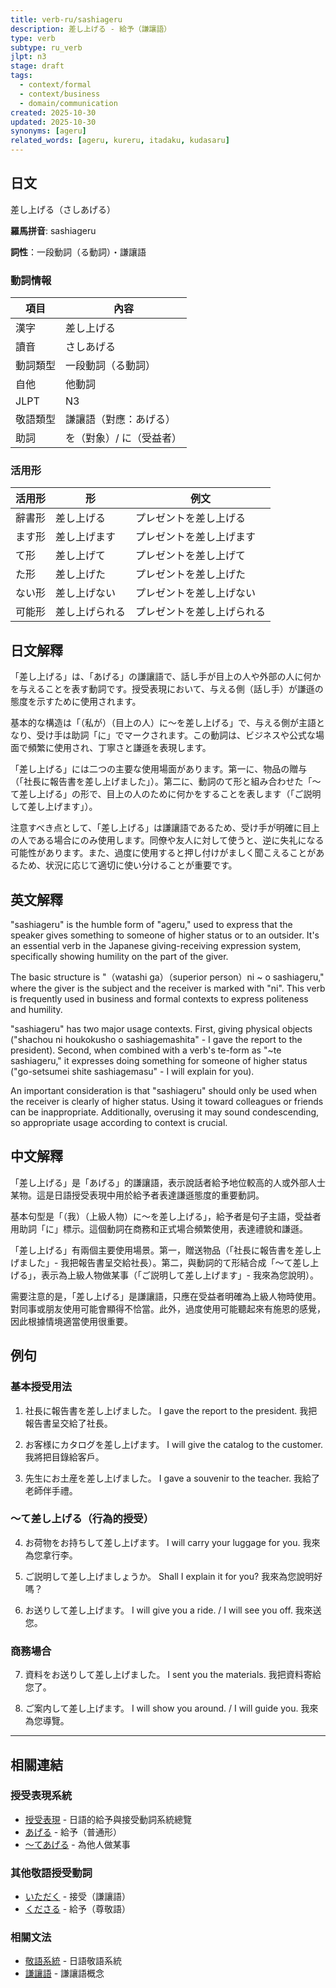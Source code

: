 ```yaml
---
title: verb-ru/sashiageru
description: 差し上げる - 給予（謙讓語）
type: verb
subtype: ru_verb
jlpt: n3
stage: draft
tags:
  - context/formal
  - context/business
  - domain/communication
created: 2025-10-30
updated: 2025-10-30
synonyms: [ageru]
related_words: [ageru, kureru, itadaku, kudasaru]
---
```


## 日文

差し上げる（さしあげる）

**羅馬拼音**: sashiageru

**詞性**：一段動詞（る動詞）・謙讓語

### 動詞情報

| 項目 | 內容 |
|------|------|
| 漢字 | 差し上げる |
| 讀音 | さしあげる |
| 動詞類型 | 一段動詞（る動詞）|
| 自他 | 他動詞 |
| JLPT | N3 |
| 敬語類型 | 謙讓語（對應：あげる）|
| 助詞 | を（對象）/ に（受益者）|

### 活用形

| 活用形 | 形 | 例文 |
|-------|-----|------|
| 辭書形 | 差し上げる | プレゼントを差し上げる |
| ます形 | 差し上げます | プレゼントを差し上げます |
| て形 | 差し上げて | プレゼントを差し上げて |
| た形 | 差し上げた | プレゼントを差し上げた |
| ない形 | 差し上げない | プレゼントを差し上げない |
| 可能形 | 差し上げられる | プレゼントを差し上げられる |

## 日文解釋

「差し上げる」は、「あげる」の謙讓語で、話し手が目上の人や外部の人に何かを与えることを表す動詞です。授受表現において、与える側（話し手）が謙遜の態度を示すために使用されます。

基本的な構造は「（私が）（目上の人）に〜を差し上げる」で、与える側が主語となり、受け手は助詞「に」でマークされます。この動詞は、ビジネスや公式な場面で頻繁に使用され、丁寧さと謙遜を表現します。

「差し上げる」には二つの主要な使用場面があります。第一に、物品の贈与（「社長に報告書を差し上げました」）。第二に、動詞のて形と組み合わせた「〜て差し上げる」の形で、目上の人のために何かをすることを表します（「ご説明して差し上げます」）。

注意すべき点として、「差し上げる」は謙讓語であるため、受け手が明確に目上の人である場合にのみ使用します。同僚や友人に対して使うと、逆に失礼になる可能性があります。また、過度に使用すると押し付けがましく聞こえることがあるため、状況に応じて適切に使い分けることが重要です。

## 英文解釋

"sashiageru" is the humble form of "ageru," used to express that the speaker gives something to someone of higher status or to an outsider. It's an essential verb in the Japanese giving-receiving expression system, specifically showing humility on the part of the giver.

The basic structure is "（watashi ga）（superior person）ni ~ o sashiageru," where the giver is the subject and the receiver is marked with "ni". This verb is frequently used in business and formal contexts to express politeness and humility.

"sashiageru" has two major usage contexts. First, giving physical objects ("shachou ni houkokusho o sashiagemashita" - I gave the report to the president). Second, when combined with a verb's te-form as "~te sashiageru," it expresses doing something for someone of higher status ("go-setsumei shite sashiagemasu" - I will explain for you).

An important consideration is that "sashiageru" should only be used when the receiver is clearly of higher status. Using it toward colleagues or friends can be inappropriate. Additionally, overusing it may sound condescending, so appropriate usage according to context is crucial.

## 中文解釋

「差し上げる」是「あげる」的謙讓語，表示說話者給予地位較高的人或外部人士某物。這是日語授受表現中用於給予者表達謙遜態度的重要動詞。

基本句型是「（我）（上級人物）に〜を差し上げる」，給予者是句子主語，受益者用助詞「に」標示。這個動詞在商務和正式場合頻繁使用，表達禮貌和謙遜。

「差し上げる」有兩個主要使用場景。第一，贈送物品（「社長に報告書を差し上げました」- 我把報告書呈交給社長）。第二，與動詞的て形結合成「〜て差し上げる」，表示為上級人物做某事（「ご説明して差し上げます」- 我來為您說明）。

需要注意的是，「差し上げる」是謙讓語，只應在受益者明確為上級人物時使用。對同事或朋友使用可能會顯得不恰當。此外，過度使用可能聽起來有施恩的感覺，因此根據情境適當使用很重要。

## 例句

### 基本授受用法

1. 社長に報告書を差し上げました。
   I gave the report to the president.
   我把報告書呈交給了社長。

2. お客様にカタログを差し上げます。
   I will give the catalog to the customer.
   我將把目錄給客戶。

3. 先生にお土産を差し上げました。
   I gave a souvenir to the teacher.
   我給了老師伴手禮。

### 〜て差し上げる（行為的授受）

4. お荷物をお持ちして差し上げます。
   I will carry your luggage for you.
   我來為您拿行李。

5. ご説明して差し上げましょうか。
   Shall I explain it for you?
   我來為您說明好嗎？

6. お送りして差し上げます。
   I will give you a ride. / I will see you off.
   我來送您。

### 商務場合

7. 資料をお送りして差し上げました。
   I sent you the materials.
   我把資料寄給您了。

8. ご案内して差し上げます。
   I will show you around. / I will guide you.
   我來為您導覽。

---

## 相關連結

### 授受表現系統
- [授受表現](../grammar/048_juju-hyougen.md) - 日語的給予與接受動詞系統總覽
- [あげる](011_ageru.md) - 給予（普通形）
- [〜てあげる](../grammar/056_te-ageru.md) - 為他人做某事

### 其他敬語授受動詞
- [いただく](../verb-u/020_itadaku.md) - 接受（謙讓語）
- [くださる](../verb-u/019_kudasaru.md) - 給予（尊敬語）

### 相關文法
- [敬語系統](../grammar/005_keigo_system.md) - 日語敬語系統
- [謙讓語](../concept/kenjougo.md) - 謙讓語概念
